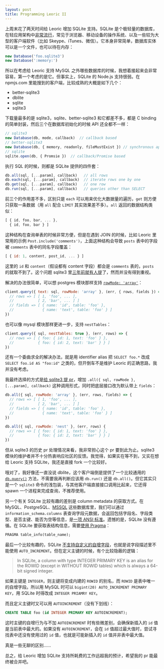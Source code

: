 ```yaml
---
layout: post
title: Programming Leoric II
---
```


上周末花了两天时间给 Leoric 增加 SQLite 支持。SQLite 是个极轻量的数据库，在轻应用架构中[非常流行](https://www.sqlite.org/mostdeployed.html)，常见于浏览器、移动设备的操作系统、以及一些较为大型的客户端软件（比如 Skeype、iTunes、微信）。它本身非常简单，数据库实体可以是一个文件，也可以待在内存：

```js
new Database('foo.sqlite3')
new Database(':memory:')
```

所以在考虑给 Leoric 支持 MySQL 之外哪些数据库的时候，我想着接起来会非常容易，第一个考虑的是它。但事实上，SQLite 的 Node.js 支持很弱。在 npmjs.com 里能搜到的客户端，比较成熟的大概是如下几个：

- better-sqlite3
- dblite
- sqlite
- sqlite3

下载量最多的是 sqlite3，sqlite、better-sqlite3 和它都差不多，都是 C binding 的简单封装，然后三个在数据库初始化的时候 API 还全都不一样：

```js
// sqlite3
new Database(db, mode, callback)  // callback based
// better-sqlite3
new Database(db, { memory, readonly, fileMustExist }) // synchronous api
// sqlite
sqlite.open(db, { Promsie })  // callback/Promise based
```

执行 SQL 的时候，则都是 SQLite 提供的四件套：

```js
db.all(sql, [...param], callback)   // all rows
db.each(sql, [...param], callback)  // iterate rows one by one
db.get(sql, [...param], callback)   // one row
db.run(sql, [...param], callback)   // queries other than SELECT
```

前三个的作用差不多，区别只是 `each` 可以用来优化大数据量的遍历，`get` 则方便只获取一条数据（用 `all` 配合 `LIMIT` 其实效果差不多）。`all` 返回的数据结构类似：

```js
[ { id, foo, bar, ... },
  { id, foo, bar } ]
```

这种结构在查询单表的时候非常方便，但是在遇到 JOIN 的时候，比如 Leoric 里常用的示例 `Post.include('comments')`，上面这种结构会导致 `posts` 表中的字段被 `comments` 表中的同名字段覆盖：

```js
[ { id: 1, content, post_id, ... } ]
```

这里的 `id` 和 `content`（假设都有 content 字段）都会是 `comments` 表的，`posts` 的就取不到了。这个问题 sqlite3 里[三年前就有人提](https://github.com/mapbox/node-sqlite3/issues/443)了，然而并没有得到重视。

解决的办法很简单，可以想 postgres 模块那样支持 [`rowMode: 'array'`](https://node-postgres.com/features/queries#row-mode)：

```js
client.query({ text: sql, rowMode: 'array' }, (err, { rows, fields }) => {
  // rows => [ [ 1, 'foo', ... ],
  //           [ 2, 'bar', ... ] ]
  // fields => [ { name: 'id', table: 'foo' },
  //             { name: 'text', table: 'foo' } ]
})
```

也可以像 mysql 模块那样更进一步，支持 `nestTables`：

```js
client.query({ sql, nestTables: true }, (err, rows) => {
  // rows => [ { foo: { id: 1, text: 'foo' } },
  //           { foo: { id: 2, text: 'bar' } } ]
})
```

还有一个委曲求全的解决办法，就是用 identifier alias 把 `SELECT foo.*` 改成 `SELECT foo.id AS "foo:id"` 之类的，但开倒车不是维护 Leoric 的正确思路，我并没有考虑。

我最终选择的方式是[给 sqlite3 提 pr](https://github.com/mapbox/node-sqlite3/pull/932)，增加 `.all({ sql, rowMode }, [...param], callback)` 这种调用形式，同时把底层接口改为默认带上 `fields`：

```js
db.all({ sql, rowMode: 'array' }, (err, rows, fields) => {
  // rows => [ [ 1, 'foo', ... ],
  //           [ 2, 'bar', ... ] ]
  // fields => [ { name: 'id', table: 'foo' },
  //             { name: 'text', table: 'foo' } ]
})

db.all({ sql, rowMode: 'nest' }, (err, rows) {
  // rows => [ { foo: { id: 1, text: 'foo' } },
  //           { foo: { id: 2, text: 'bar' } } ]
})
```

但从 sqlite3 的历史 pr 处理情况来看，我非常担心这个 pr 要到此为止。sqlite3 模块的维护者并不十分热衷响应社区的反馈。我觉得，如果实在等不到，又实在想给 Leoric 支持 SQLite，我还是直接 fork 一个比较好。

哦对了，我好像还一直没说 dblite，这个客户端倒是提供了一个比较通用的 [`db.query()`](https://github.com/WebReflection/dblite#bootstrap) 方法，不需要我再判断应该用 `db.run()` 还是 `db.all()`。但它其实只是一个 `sqlite3` 命令的浅包装，与其他客户端直接接口调用比起来，它还得 spawn 一个进程来完成查询，不推荐使用。

另一个有关 SQLite 比较有趣的差别是 column metadata 的获取方式。在 MySQL、PostgreSQL、[MSSQL](https://docs.microsoft.com/en-us/sql/relational-databases/system-information-schema-views/columns-transact-sql) 这些数据库里，我们可以通过 `information_schema.columns` 表查询字段元数据，会返回包括字段名、字段类型、是否主键、能否为空等信息，是[一项 ANSI 标准](https://en.wikipedia.org/wiki/Information_schema)。遗憾的是，SQLite 没有遵循。在 SQLite 要获取表结构信息，需要[使用 Pragma](https://stackoverflow.com/questions/947215/how-to-get-a-list-of-column-names-on-sqlite3-iphone)：

```sql
PRAGMA table_info(table_name);
```

最后一个比较有趣的，SQLite [不支持自定义的自增字段](https://sqlite.org/autoinc.html)，也就是说字段描述里不能使用 `AUTO_INCREMENT`。但在定义主键的时候，有个比较隐蔽的逻辑：

> In SQLite, a column with type INTEGER PRIMARY KEY is an alias for the ROWID (except in WITHOUT ROWID tables) which is always a 64-bit signed integer.

如果主键是 `INTEGER`，则主键将变成内建的 `ROWID` 的别名，而 `ROWID` 是表中唯一的自增字段。所以用 MySQL 时可以 `bigint(20) AUTO_INCREMENT PRIMARY KEY`，用 SQLite 时得改成 `INTEGER PRIAMRY KEY`。

而且定义主键时又可以用 `AUTOINCREMENT`（没有下划线）：

```sql
CREATE TABLE foo (id INTEGER PRIMARY KEY AUTOINCREMENT);
```

这时主键的自增行为与不加 `AUTOINCREMENT` 时有些微差别，会确保新插入的 `id` 值是当前表中最大的。如果没有 `AUTOINCREMENT`，会在 `id` 值超过最大值时，尝试寻找表中还没有使用过的 `id` 值，也就是可能新插入的 `id` 值并非表中最大值。

真是一些无聊的区别……

总之，给 Leoric 增加 SQLite 支持所耗费的工作远超我的预计，希望我的 pr 能最终被合并吧。
